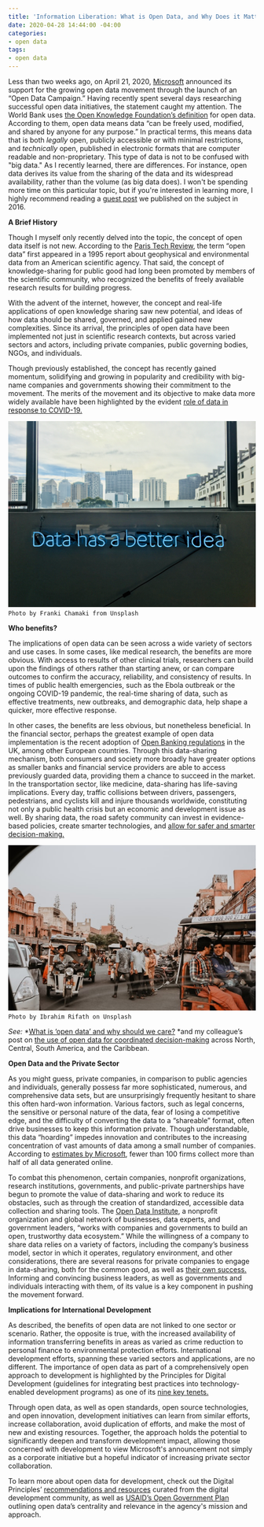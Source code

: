 ```yaml
---
title: 'Information Liberation: What is Open Data, and Why Does it Matter?'
date: 2020-04-28 14:44:00 -04:00
categories:
- open data
tags:
- open data
---
```


Less than two weeks ago, on April 21, 2020, [Microsoft](https://blogs.microsoft.com/on-the-issues/2020/04/21/open-data-campaign-divide/) announced its support for the growing open data movement through the launch of an “Open Data Campaign.” Having recently spent several days researching successful open data initiatives, the statement caught my attention. The World Bank uses [the Open Knowledge Foundation’s definition](http://opendatatoolkit.worldbank.org/en/essentials.html) for open data. According to them, open data means data “can be freely used, modified, and shared by anyone for any purpose.” In practical terms, this means data that is both *legally* open, publicly accessible or with minimal restrictions, and *technically* open, published in electronic formats that are computer readable and non-proprietary. This type of data is not to be confused with "big data." As I recently learned, there are differences. For instance, open data derives its value from the sharing of the data and its widespread availability, rather than the volume (as big data does). I won't be spending more time on this particular topic, but if you're interested in learning more, I highly recommend reading a [guest post](https://dai-global-digital.com/should-big-data-be-open-data.html) we published on the subject in 2016. 

<!--more-->

**A Brief History**

Though I myself only recently delved into the topic, the concept of open data itself is not new. According to the [Paris Tech Review](http://www.paristechreview.com/2013/03/29/brief-history-open-data/), the term “open data” first appeared in a 1995 report about geophysical and environmental data from an American scientific agency. That said,  the concept of knowledge-sharing for public good had long been promoted by  members of the scientific community, who recognized the benefits of freely available research results for building progress.

With the advent of the internet, however, the concept and real-life applications of open knowledge sharing saw new potential, and ideas of how data should be shared, governed, and applied gained new complexities. Since its arrival, the principles of open data have been implemented not just in scientific research contexts, but across varied sectors and actors, including private companies, public governing bodies, NGOs, and individuals.

Though previously established, the concept has recently gained momentum, solidifying and growing in popularity and credibility with big-name companies and governments showing their commitment to the movement. The merits of the movement and its objective to make data more widely available have been highlighted by the evident [role of data in response to COVID-19.](https://blog.okfn.org/2020/04/16/coronavirus-why-an-open-future-has-never-been-more-important/)

![franki-chamaki-1K6IQsQbizI-unsplash.jpg](/uploads/franki-chamaki-1K6IQsQbizI-unsplash.jpg)`Photo by Franki Chamaki from Unsplash`

**Who benefits?**

The implications of open data can be seen across a wide variety of sectors and use cases. In some cases, like medical research, the benefits are more obvious. With access to results of other clinical trials, researchers can build upon the findings of others rather than starting anew, or can compare outcomes to confirm the accuracy, reliability, and consistency of results. In times of public health emergencies, such as the Ebola outbreak or the ongoing COVID-19 pandemic, the real-time sharing of data, such as effective treatments, new outbreaks, and demographic data, help shape a quicker, more effective response.

In other cases, the benefits are less obvious, but nonetheless beneficial. In the financial sector, perhaps the greatest example of open data implementation is the recent adoption of [Open Banking regulations](https://www.openbanking.org.uk/) in the UK, among other European countries. Through this data-sharing mechanism, both consumers and society more broadly have greater options as smaller banks and financial service providers are able to access previously guarded data, providing them a chance to succeed in the market. In the transportation sector, like medicine, data-sharing has life-saving implications. Every day, traffic collisions between drivers, passengers, pedestrians, and cyclists kill and injure thousands worldwide, constituting not only a public health crisis but an economic and development issue as well. By sharing data, the road safety community can invest in evidence-based policies, create smarter technologies, and [allow for safer and smarter decision-making.](https://www.togetherforsaferroads.org/)

![ibrahim-rifath-cupT2oSGNJc-unsplash.jpg](/uploads/ibrahim-rifath-cupT2oSGNJc-unsplash.jpg) `Photo by Ibrahim Rifath on Unsplash`

*See:* \*[What is ‘open data’ and why should we care?](https://theodi.org/article/what-is-open-data-and-why-should-we-care/) \*and my colleague’s post on [the use of open data for coordinated decision-making](https://dai-global-digital.com/the-americas-effort-to-integrate-distribute-and-use-open-data.html) across North, Central, South America, and the Caribbean.

**Open Data and the Private Sector**

As you might guess, private companies, in comparison to public agencies and individuals, generally possess far more sophisticated, numerous, and comprehensive data sets, but are unsurprisingly frequently hesitant to share this often hard-won information. Various factors, such as legal concerns, the sensitive or personal nature of the data, fear of losing a competitive edge, and the difficulty of converting the data to a “shareable” format, often drive businesses to keep this information private. Though understandable, this data “hoarding” impedes innovation and contributes to the increasing concentration of vast amounts of data among a small number of companies. According to [estimates by Microsoft](https://blogs.microsoft.com/on-the-issues/2020/04/21/open-data-campaign-divide/), fewer than 100 firms collect more than half of all data generated online.

To combat this phenomenon, certain companies, nonprofit organizations, research institutions, governments, and public-private partnerships have begun to promote the value of data-sharing and work to reduce its obstacles, such as through the creation of standardized, accessible data collection and sharing tools. The [Open Data Institute](https://theodi.org/), a nonprofit organization and global network of businesses, data experts, and government leaders, “works with companies and governments to build an open, trustworthy data ecosystem.” While the willingness of a company to share data relies on a variety of factors, including the company’s business model, sector in which it operates, regulatory environment, and other considerations, there are several reasons for private companies to engage in data-sharing, both for the common good, as well as [their own success.](https://theodi.org/service/business-data-sharing/) Informing and convincing business leaders, as well as governments and individuals interacting with them, of its value is a key component in pushing the movement forward.

**Implications for International Development**

As described, the benefits of open data are not linked to one sector or scenario. Rather, the opposite is true, with the increased availability of information transferring benefits in areas as varied as crime reduction to personal finance to environmental protection efforts. International development efforts, spanning these varied sectors and applications, are no different. The importance of open data as part of a comprehensively open approach to development is highlighted by the Principles for Digital Development (guidelines for integrating best practices into technology-enabled development programs) as one of its [nine key tenets.](https://digitalprinciples.org/principles/)

Through open data, as well as open standards, open source technologies, and open innovation, development initiatives can learn from similar efforts, increase collaboration, avoid duplication of efforts, and make the most of new and existing resources. Together, the approach holds the potential to significantly deepen and transform development impact, allowing those concerned with development to view Microsoft's announcement not simply as a corporate initiative but a hopeful indicator of increasing private sector collaboration.

To learn more about open data for development, check out the Digital Principles’ [recommendations and resources](https://digitalprinciples.org/principle/use-open-standards-open-data-open-source-and-open-innovation/) curated from the digital development community, as well as [USAID’s Open Government Plan](https://www.usaid.gov/sites/default/files/documents/1868/USAID_OpenGovPlan2016.pdf) outlining open data’s centrality and relevance in the agency's mission and approach.